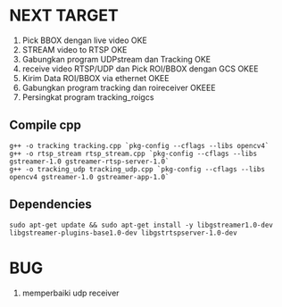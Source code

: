 # NEXT TARGET 
1. Pick BBOX dengan live video OKE
2. STREAM video to RTSP OKE
3. Gabungkan program UDPstream dan Tracking OKE
3. receive video RTSP/UDP dan Pick ROI/BBOX dengan GCS OKEE
4. Kirim Data ROI/BBOX via ethernet OKEE
6. Gabungkan program tracking dan roireceiver OKEEE
7. Persingkat program tracking_roigcs

## Compile cpp
```shell
g++ -o tracking tracking.cpp `pkg-config --cflags --libs opencv4`
g++ -o rtsp_stream rtsp_stream.cpp `pkg-config --cflags --libs gstreamer-1.0 gstreamer-rtsp-server-1.0`
g++ -o tracking_udp tracking_udp.cpp `pkg-config --cflags --libs opencv4 gstreamer-1.0 gstreamer-app-1.0`
```

## Dependencies
```shell
sudo apt-get update && sudo apt-get install -y libgstreamer1.0-dev libgstreamer-plugins-base1.0-dev libgstrtspserver-1.0-dev
```

# BUG
1. memperbaiki udp receiver